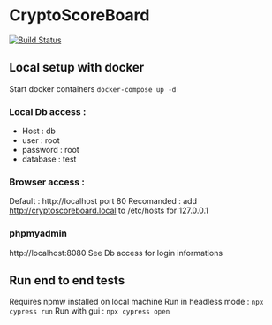 # CryptoScoreBoard

[![Build Status](https://travis-ci.com/webforger/CryptoScoreBoard.svg?branch=master)](https://travis-ci.org/webforger/CryptoScoreBoard)

## Local setup with docker
Start docker containers
```docker-compose up -d```

### Local Db access :
- Host : db
- user : root
- password : root
- database : test

### Browser access :
Default : http://localhost port 80
Recomanded : add http://cryptoscoreboard.local to /etc/hosts for 127.0.0.1

### phpmyadmin
http://localhost:8080
See Db access for login informations

## Run end to end tests
Requires npmw installed on local machine
Run in headless mode :
```npx cypress run```
Run with gui :
```npx cypress open```
